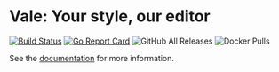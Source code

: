 # Vale: Your style, our editor

[![Build Status](https://img.shields.io/travis/errata-ai/vale/master.svg?style=flat-square&amp;logo=travis)](https://travis-ci.org/errata-ai/vale) [![Go Report Card](https://goreportcard.com/badge/github.com/gojp/goreportcard?style=flat-square&logo=go&logoColor=white)](https://goreportcard.com/report/github.com/errata-ai/vale) ![GitHub All Releases](https://img.shields.io/github/downloads/errata-ai/vale/total?logo=GitHub&style=flat-square) ![Docker Pulls](https://img.shields.io/docker/pulls/jdkato/vale?color=lgreen&logo=docker&logoColor=white&style=flat-square)

See the [documentation](https://errata-ai.gitbook.io/vale/) for more information.

